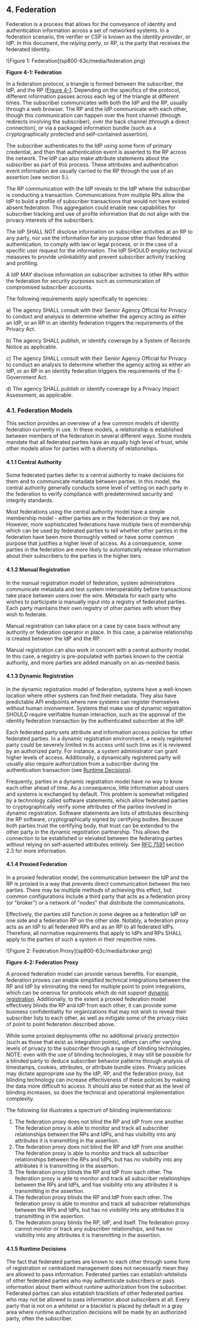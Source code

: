 <a name="sec4"></a>

## 4. Federation

Federation is a process that allows for the conveyance of identity and authentication information across a set of networked systems. In a federation scenario, the verifier or CSP is known as the *identity provider*, or IdP. In this document, the *relying party*, or RP, is the party that receives the federated identity.



<a name="63cSec4-Figure1"></a>

<div class="text-center" markdown="1">
![Figure 1: Federation](sp800-63c/media/federation.png)

**Figure 4-1: Federation**

</div>


In a federation protocol, a triangle is formed between the subscriber, the IdP, and the RP ([Figure 4-1](#63cSec4-Figure1). Depending on the specifics of the protocol, different information passes across each leg of the triangle at different times. The subscriber communicates with both the IdP and the RP, usually through a web browser. The RP and the IdP communicate with each other, though this communication can happen over the front channel (through redirects involving the subscriber), over the back channel (through a direct connection), or via a packaged information bundle (such as a cryptographically protected and self-contained assertion).

The subscriber authenticates to the IdP using some form of primary credential, and then that authentication event is asserted to the RP across the network. The IdP can also make attribute statements about the subscriber as part of this process. These attributes and authentication event information are usually carried to the RP through the use of an assertion (see section 5.).

The RP communication with the IdP reveals to the IdP where the subscriber is conducting a transaction. Communications from multiple RPs allow the IdP to build a profile of subscriber transactions that would not have existed absent federation. This aggregation could enable new capabilities for subscriber tracking and use of profile information that do not align with the privacy interests of the subscribers. 

The IdP SHALL NOT disclose information on subscriber activities at an RP to any party, nor use the information for any purpose other than federated authentication, to comply with law or legal process, or in the case of a specific user request for the information. The IdP SHOULD employ technical measures to provide unlinkability and prevent subscriber activity tracking and profiling.

A IdP MAY disclose information on subscriber activities to other RPs within the federation for security purposes such as communication of compromised subscriber accounts.

The following requirements apply specifically to agencies:

a) The agency SHALL consult with their Senior Agency Official for Privacy to conduct and analysis to determine whether the agency acting as either an IdP, or an RP in an identity federation triggers the requirements of the Privacy Act.

b) The agency SHALL publish, or identify coverage by a System of Records Notice as applicable.

c) The agency SHALL consult with their Senior Agency Official for Privacy to conduct an analysis to determine whether the agency acting as either an IdP, or an RP in an identity federation triggers the requirements of the E-Government Act.

d) The agency SHALL publish or identify coverage by a Privacy Impact Assessment, as applicable.

### 4.1. Federation Models

This section provides an overview of a few common models of identity federation currently in use. In these models, a relationship is established between members of the federation in several different ways. Some models mandate that all federated parties have an equally high level of trust, while other models allow for parties with a diversity of relationships.

#### 4.1.1 Central Authority

Some federated parties defer to a central authority to make decisions for them and to communicate metadata between parties. In this model, the central authority generally conducts some level of vetting on each party in the federation to verify compliance with predetermined security and integrity standards.

Most federations using the central authority model have a simple membership model - either parties are in the federation or they are not. However, more sophisticated federations have multiple tiers of membership which can be used by federated parties to tell whether other parties in the federation have been more thoroughly vetted or have some common purpose that justifies a higher level of access. As a consequence, some parties in the federation are more likely to automatically release information about their subscribers to the parties in the higher tiers.

#### 4.1.2 Manual Registration

In the manual registration model of federation, system administrators communicate metadata and test system interoperability before transactions take place between users over the wire. Metadata for each party who wishes to participate is manually input into a registry of federated parties. Each party maintains their own registry of other parties with whom they wish to federate.

Manual registration can take place on a case by case basis without any authority or federation operator in place. In this case, a pairwise relationship is created between the IdP and the RP. 

Manual registration can also work in concert with a central authority model. In this case, a registry is pre-populated with parties known to the central authority, and more parties are added manually on an as-needed basis.

#### <a name="dynamic-registration"></a> 4.1.3 Dynamic Registration

In the dynamic registration model of federation, systems have a well-known location where other systems can find their metadata. They also have predictable API endpoints where new systems can register themselves without human involvement. Systems that make use of dynamic registration SHOULD require verifiable human interaction, such as the approval of the identity federation transaction by the authenticated subscriber at the IdP. 

Each federated party sets attribute and information access policies for other federated parties. In a dynamic registration environment, a newly registered party could be severely limited in its access until such time as it is reviewed by an authorized party. For instance, a system administrator can grant higher levels of access. Additionally, a dynamically registered party will usually also require authorization from a subscriber during the authentication transaction (see [Runtime Decisions](#runtime-decisions)).

Frequently, parties in a dynamic registration model have no way to know each other ahead of time. As a consequence, little information about users and systems is exchanged by default. This problem is somewhat mitigated by a technology called software statements, which allow federated parties to cryptographically verify some attributes of the parties involved in dynamic registration. Software statements are lists of attributes describing the RP software, cryptographically signed by certifying bodies. Because both parties trust the certifying body, that trust can be extended to the other party in the dynamic registration partnership.  This allows the connection to be established or elevated between the federating parties without relying on self-asserted attributes entirely. See [RFC 7591](#RFC7591) section 2.3 for more information.

#### 4.1.4 Proxied Federation

In a proxied federation model, the communication between the IdP and the RP is proxied in a way that prevents direct communication between the two parties. There may be multiple methods of achieving this effect, but common configurations include a third party that acts as a federation proxy (or "broker") or a network of "nodes" that distribute the communications. 

Effectively, the parties still function in some degree as a federation IdP on one side and a federation RP on the other side. Notably, a federation proxy acts as an IdP to all federated RPs and as an RP to all federated IdPs. Therefore, all normative requirements that apply to IdPs and RPs SHALL apply to the parties of such a system in their respective roles.

<a name="63cSec4-Figure1"></a>

<div class="text-center" markdown="1">
![Figure 2: Federation Proxy](sp800-63c/media/broker.png)

**Figure 4-2: Federation Proxy**
</div>




A proxied federation model can provide various benefits. For example, federation proxies can enable simplified technical integrations between the RP and IdP by eliminating the need for multiple point to point integrations, which can be onerous for protocols which do not support [dynamic registration](#dynamic-registration). Additionally, to the extent a proxied federation model effectively blinds the RP and IdP from each other, it can provide some business confidentiality for organizations that may not wish to reveal their subscriber lists to each other, as well as mitigate some of the privacy risks of point to point federation described above. 

While some proxied deployments offer no additional privacy protection (such as those that exist as integration points), others can offer varying levels of privacy to the subscriber through a range of blinding technologies. NOTE: even with the use of blinding technologies, it may still be possible for a blinded party to deduce subscriber behavior patterns through analysis of timestamps, cookies, attributes, or attribute bundle sizes. Privacy policies may dictate appropriate use by the IdP, RP, and the federation proxy, but blinding technology can increase effectiveness of these policies by making the data more difficult to access. It should also be noted that as the level of blinding increases, so does the technical and operational implementation complexity.

The following list illustrates a spectrum of blinding implementations:

1.	The federation proxy does not blind the RP and IdP from one another. The federation proxy is able to monitor and track all subscriber relationships between the RPs and IdPs, and has visibility into any attributes it is transmitting in the assertion.
2.	The federation proxy does not blind the RP and IdP from one another. The federation proxy is able to monitor and track all subscriber relationships between the RPs and IdPs, but has no visibility into any attributes it is transmitting in the assertion.
3.	The federation proxy blinds the RP and IdP from each other. The federation proxy is able to monitor and track all subscriber relationships between the RPs and IdPs, and has visibility into any attributes it is transmitting in the assertion.
4.	The federation proxy blinds the RP and IdP from each other. The federation proxy is able to monitor and track all subscriber relationships between the RPs and IdPs, but has no visibility into any attributes it is transmitting in the assertion.
5. The federation proxy blinds the RP, IdP, and itself. The federation proxy cannot monitor or track any subscriber relationships, and has no visibility into any attributes it is transmitting in the assertion. 

#### 4.1.5 <a name="runtime-decisions"></a>Runtime Decisions

The fact that federated parties are known to each other through some form of registration or centralized management does not necessarily mean they are allowed to pass information. Federated parties can establish whitelists of other federated parties who may authenticate subscribers or pass information about them without runtime authorization from the subscriber. Federated parties can also establish blacklists of other federated parties who may not be allowed to pass information about subscribers at all. Every party that is not on a whitelist or a blacklist is placed by default in a gray area where runtime authorization decisions will be made by an authorized party, often the subscriber.